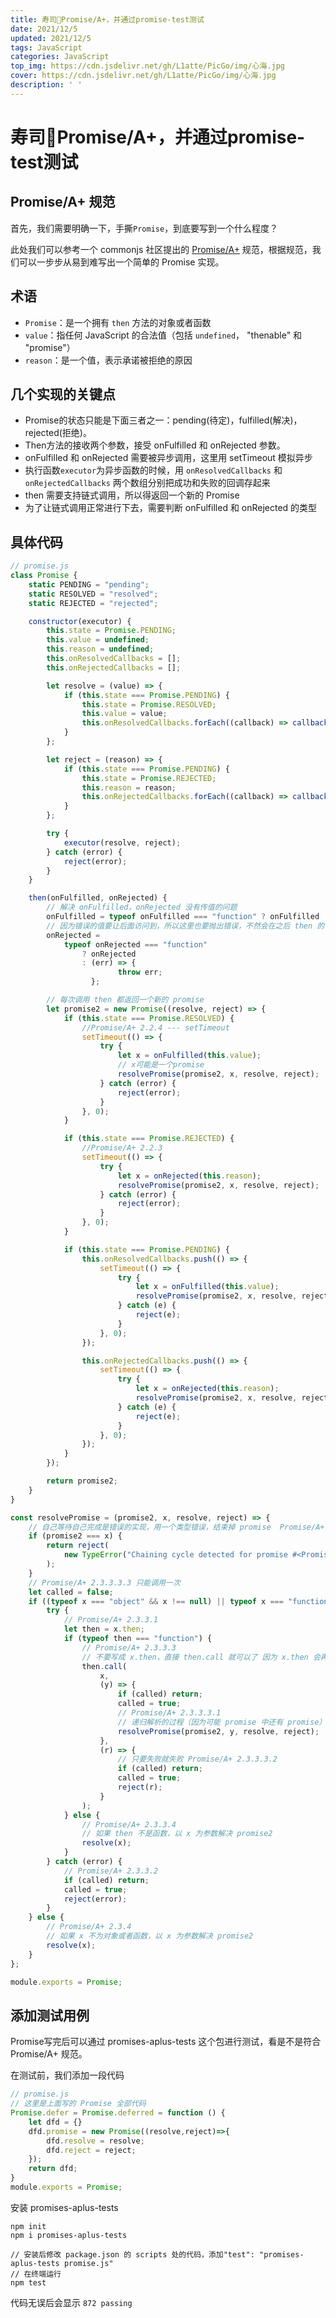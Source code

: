 ```yaml
---
title: 寿司🍣Promise/A+，并通过promise-test测试
date: 2021/12/5
updated: 2021/12/5
tags: JavaScript
categories: JavaScript
top_img: https://cdn.jsdelivr.net/gh/L1atte/PicGo/img/心海.jpg
cover: https://cdn.jsdelivr.net/gh/L1atte/PicGo/img/心海.jpg
description: ' '
---
```


# 寿司🍣Promise/A+，并通过promise-test测试


## Promise/A+ 规范

首先，我们需要明确一下，手撕`Promise`，到底要写到一个什么程度？

此处我们可以参考一个 commonjs 社区提出的 [Promise/A+](https://promisesaplus.com/) 规范，根据规范，我们可以一步步从易到难写出一个简单的 Promise 实现。

## 术语

- `Promise`：是一个拥有 `then` 方法的对象或者函数
- `value`：指任何 JavaScript 的合法值（包括 `undefined`， "thenable" 和 "promise"）
- `reason`：是一个值，表示承诺被拒绝的原因

## 几个实现的关键点

- Promise的状态只能是下面三者之一：pending(待定)，fulfilled(解决)，rejected(拒绝)。
- Then方法的接收两个参数，接受 onFulfilled 和 onRejected 参数。
- onFulfilled 和 onRejected 需要被异步调用，这里用 setTimeout 模拟异步
- 执行函数`executor`为异步函数的时候，用 `onResolvedCallbacks` 和 `onRejectedCallbacks` 两个数组分别把成功和失败的回调存起来
- then 需要支持链式调用，所以得返回一个新的 Promise
- 为了让链式调用正常进行下去，需要判断 onFulfilled 和 onRejected 的类型

## 具体代码

```javascript
// promise.js
class Promise {
	static PENDING = "pending";
	static RESOLVED = "resolved";
	static REJECTED = "rejected";

	constructor(executor) {
		this.state = Promise.PENDING;
		this.value = undefined;
		this.reason = undefined;
		this.onResolvedCallbacks = [];
		this.onRejectedCallbacks = [];

		let resolve = (value) => {
			if (this.state === Promise.PENDING) {
				this.state = Promise.RESOLVED;
				this.value = value;
				this.onResolvedCallbacks.forEach((callback) => callback());
			}
		};

		let reject = (reason) => {
			if (this.state === Promise.PENDING) {
				this.state = Promise.REJECTED;
				this.reason = reason;
				this.onRejectedCallbacks.forEach((callback) => callback());
			}
		};

		try {
			executor(resolve, reject);
		} catch (error) {
			reject(error);
		}
	}

	then(onFulfilled, onRejected) {
		// 解决 onFulfilled，onRejected 没有传值的问题
		onFulfilled = typeof onFulfilled === "function" ? onFulfilled : (v) => v;
		// 因为错误的值要让后面访问到，所以这里也要抛出错误，不然会在之后 then 的 resolve 中捕获
		onRejected =
			typeof onRejected === "function"
				? onRejected
				: (err) => {
						throw err;
				  };

		// 每次调用 then 都返回一个新的 promise
		let promise2 = new Promise((resolve, reject) => {
			if (this.state === Promise.RESOLVED) {
				//Promise/A+ 2.2.4 --- setTimeout
				setTimeout(() => {
					try {
						let x = onFulfilled(this.value);
						// x可能是一个promise
						resolvePromise(promise2, x, resolve, reject);
					} catch (error) {
						reject(error);
					}
				}, 0);
			}

			if (this.state === Promise.REJECTED) {
				//Promise/A+ 2.2.3
				setTimeout(() => {
					try {
						let x = onRejected(this.reason);
						resolvePromise(promise2, x, resolve, reject);
					} catch (error) {
						reject(error);
					}
				}, 0);
			}

			if (this.state === Promise.PENDING) {
				this.onResolvedCallbacks.push(() => {
					setTimeout(() => {
						try {
							let x = onFulfilled(this.value);
							resolvePromise(promise2, x, resolve, reject);
						} catch (e) {
							reject(e);
						}
					}, 0);
				});

				this.onRejectedCallbacks.push(() => {
					setTimeout(() => {
						try {
							let x = onRejected(this.reason);
							resolvePromise(promise2, x, resolve, reject);
						} catch (e) {
							reject(e);
						}
					}, 0);
				});
			}
		});

		return promise2;
	}
}

const resolvePromise = (promise2, x, resolve, reject) => {
	// 自己等待自己完成是错误的实现，用一个类型错误，结束掉 promise  Promise/A+ 2.3.1
	if (promise2 === x) {
		return reject(
			new TypeError("Chaining cycle detected for promise #<Promise>")
		);
	}
	// Promise/A+ 2.3.3.3.3 只能调用一次	
	let called = false;
	if ((typeof x === "object" && x !== null) || typeof x === "function") {
		try {
			// Promise/A+ 2.3.3.1
			let then = x.then;
			if (typeof then === "function") {
				// Promise/A+ 2.3.3.3
				// 不要写成 x.then，直接 then.call 就可以了 因为 x.then 会再次取值，Object.defineProperty
				then.call(
					x,
					(y) => {
						if (called) return;
						called = true;
						// Promise/A+ 2.3.3.3.1
						// 递归解析的过程（因为可能 promise 中还有 promise）
						resolvePromise(promise2, y, resolve, reject);
					},
					(r) => {
						// 只要失败就失败 Promise/A+ 2.3.3.3.2
						if (called) return;
						called = true;
						reject(r);
					}
				);
			} else {
				// Promise/A+ 2.3.3.4
				// 如果 then 不是函数，以 x 为参数解决 promise2
				resolve(x);
			}
		} catch (error) {
			// Promise/A+ 2.3.3.2
			if (called) return;
			called = true;
			reject(error);
		}
	} else {
		// Promise/A+ 2.3.4
		// 如果 x 不为对象或者函数，以 x 为参数解决 promise2
		resolve(x);
	}
};

module.exports = Promise;
```

## 添加测试用例

Promise写完后可以通过 promises-aplus-tests 这个包进行测试，看是不是符合 Promise/A+ 规范。

在测试前，我们添加一段代码

```javascript
// promise.js
// 这里是上面写的 Promise 全部代码
Promise.defer = Promise.deferred = function () {
    let dfd = {}
    dfd.promise = new Promise((resolve,reject)=>{
        dfd.resolve = resolve;
        dfd.reject = reject;
    });
    return dfd;
}
module.exports = Promise;
```

安装 promises-aplus-tests

```shell
npm init
npm i promises-aplus-tests

// 安装后修改 package.json 的 scripts 处的代码，添加"test": "promises-aplus-tests promise.js"
// 在终端运行
npm test
```

代码无误后会显示  `872 passing`